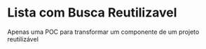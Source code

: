 # Lista com Busca Reutilizavel
Apenas uma POC para transformar um componente de um projeto reutilizável 
